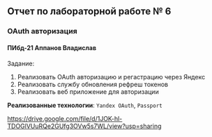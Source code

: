 ## Отчет по лабораторной работе № 6
### OAuth авторизация
#### ПИбд-21 Аппанов Владислав

Задание: 

1. Реализовать OAuth авторизацию и регастрацию через Яндекс
2. Реализовать службу обновления рефреш токенов
3. Реализовать веб приложение для авторизации

__Реализованные технологии__: `Yandex OAuth`, `Passport`

https://drive.google.com/file/d/1JOK-hl-TDOGlVUuRQe2GUfg3OVw5s7WL/view?usp=sharing
